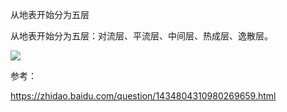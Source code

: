 从地表开始分为五层

从地表开始分为五层：对流层、平流层、中间层、热成层、逸散层。

<img src="https://iknow-pic.cdn.bcebos.com/bd315c6034a85edfeff6e4c045540923dc5475de?x-bce-process=image%2Fresize%2Cm_lfit%2Cw_600%2Ch_800%2Climit_1%2Fquality%2Cq_85%2Fformat%2Cf_auto" />

参考：

https://zhidao.baidu.com/question/1434804310980269659.html
